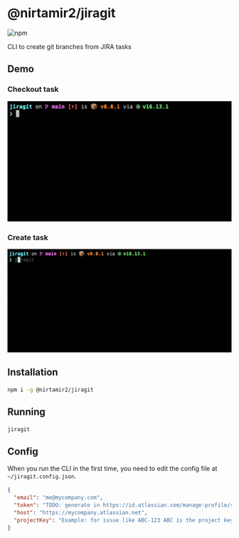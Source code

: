 # @nirtamir2/jiragit

![npm](https://img.shields.io/npm/v/@nirtamir2/jiragit)

CLI to create git branches from JIRA tasks

## Demo

### Checkout task
![Checkout task demo](./demo/checkout-task-demo.gif )

### Create task
![Create task demo](./demo/create-task-demo.gif )

## Installation

```bash
npm i -g @nirtamir2/jiragit
```

## Running

```bash
jiragit
```

## Config

When you run the CLI in the first time, you need to edit the config file at `~/jiragit.config.json`.

```json
{
  "email": "me@mycompany.com",
  "token": "TODO: generate in https://id.atlassian.com/manage-profile/security/api-tokens",
  "host": "https://mycompany.atlassian.net",
  "projectKey": "Example: for issue like ABC-123 ABC is the project key"
}
```
